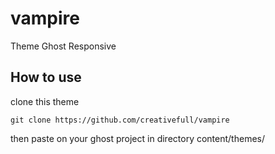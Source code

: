 # vampire
Theme Ghost Responsive

## How to use
clone this theme
```
git clone https://github.com/creativefull/vampire
```
then paste on your ghost project in directory content/themes/
